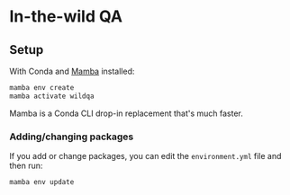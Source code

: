 # In-the-wild QA

## Setup

With Conda and [Mamba](https://github.com/mamba-org/mamba) installed:

```bash
mamba env create
mamba activate wildqa
```

Mamba is a Conda CLI drop-in replacement that's much faster.

### Adding/changing packages

If you add or change packages, you can edit the `environment.yml` file and then run:

```bash
mamba env update
```
